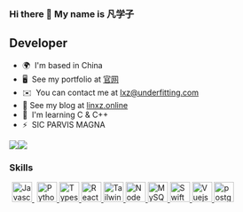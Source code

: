 ### Hi there 👋 My name is 凡学子

Developer
------------------

* 🌍  I'm based in China
* 🖥️  See my portfolio at [官网](http://www.linxz.fun)
* ✉️  You can contact me at [lxz@underfitting.com](mailto:lxz@underfitting.com)
* 🚀  See my blog at [linxz.online](https://linxz.online/)
* 🧠  I'm learning C & C++
* ⚡  SIC PARVIS MAGNA

<a href="https://www.twitter.com/lamhiuzhong" target="_blank" rel="noreferrer"><img
src="https://img.shields.io/twitter/follow/lamhiuzhong?logo=twitter&style=for-the-badge&color=3382ed&labelColor=1c1917"
/></a><a href="https://www.github.com/linxz-coder" target="_blank" rel="noreferrer"><img
src="https://img.shields.io/github/followers/linxz-coder?logo=github&style=for-the-badge&color=3382ed&labelColor=1c1917&cacheSeconds=36" /></a>

### Skills

<p align="left">
  <a href="https://developer.mozilla.org/en-US/docs/Web/JavaScript" target="_blank" rel="noreferrer" style="margin: 5px">
    <img src="https://cdn.jsdelivr.net/gh/devicons/devicon/icons/javascript/javascript-original.svg" width="36" height="36" alt="Javascript" />
  </a>
  <a href="https://www.python.org/" target="_blank" rel="noreferrer">
    <img src="https://cdn.jsdelivr.net/gh/devicons/devicon/icons/python/python-original.svg" width="36" height="36" alt="Python" />
  </a>
  <a href="https://www.typescriptlang.org/" target="_blank" rel="noreferrer">
    <img src="https://cdn.jsdelivr.net/gh/devicons/devicon/icons/typescript/typescript-original.svg" width="36" height="36" alt="Typescript" />
  </a>
 <a href="https://reactjs.org/" target="_blank" rel="noreferrer">
   <img src="https://cdn.jsdelivr.net/gh/devicons/devicon/icons/react/react-original.svg" width="36" height="36" alt="React" />
 </a>
 <a href="https://tailwindcss.com/" target="_blank" rel="noreferrer">
   <img src="https://cdn.jsdelivr.net/gh/devicons/devicon@latest/icons/tailwindcss/tailwindcss-original.svg" width="36" height="36" alt="TailwindCSS" />
 </a>
  <a href="https://nodejs.org/en/" target="_blank" rel="noreferrer">
    <img src="https://cdn.jsdelivr.net/gh/devicons/devicon/icons/nodejs/nodejs-original.svg" width="36" height="36" alt="NodeJS" />
  </a>
<a href="https://www.mysql.com/" target="_blank" rel="noreferrer">
  <img src="https://cdn.jsdelivr.net/gh/devicons/devicon/icons/mysql/mysql-original.svg" width="36" height="36" alt="MySQL" />
</a>
  <a href="https://www.swift.org/" target="_blank" rel="noreferrer">
  <img src="https://cdn.jsdelivr.net/gh/devicons/devicon/icons/swift/swift-original.svg" width="36" height="36" alt="Swift" />
</a>
  <a href="https://vuejs.org/" target="_blank" rel="noreferrer">
  <img src="https://cdn.jsdelivr.net/gh/devicons/devicon@latest/icons/vuejs/vuejs-original.svg" width="36" height="36" alt="Vuejs" />
</a>
  <a href="https://www.postgresql.org/" target="_blank" rel="noreferrer">
  <img src="https://cdn.jsdelivr.net/gh/devicons/devicon@latest/icons/postgresql/postgresql-original.svg" width="36" height="36" alt="postgresql" />
</a>
</p>

<!--
**linxz-coder/linxz-coder** is a ✨ _special_ ✨ repository because its `README.md` (this file) appears on your GitHub profile.

Here are some ideas to get you started:

- 🔭 I’m currently working on ...
- 🌱 I’m currently learning ...
- 👯 I’m looking to collaborate on ...
- 🤔 I’m looking for help with ...
- 💬 Ask me about ...
- 📫 How to reach me: ...
- 😄 Pronouns: ...
- ⚡ Fun fact: ...
-->

